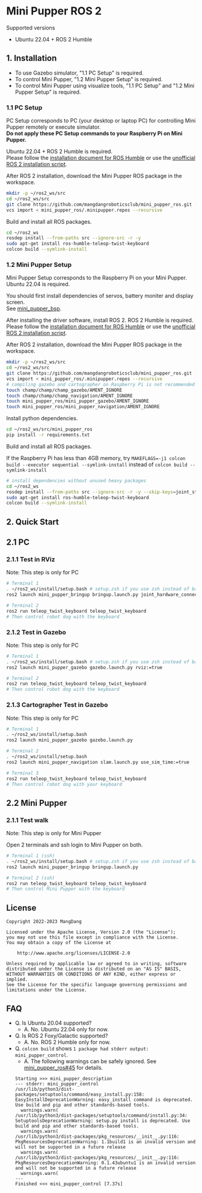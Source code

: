 # Mini Pupper ROS 2

Supported versions

* Ubuntu 22.04 + ROS 2 Humble

## 1. Installation

* To use Gazebo simulator, "1.1 PC Setup" is required.
* To control Mini Pupper, "1.2 Mini Pupper Setup" is required.
* To control Mini Pupper using visualize tools, "1.1 PC Setup" and "1.2 Mini Pupper Setup" is required.

### 1.1 PC Setup

PC Setup corresponds to PC (your desktop or laptop PC) for controlling Mini Pupper remotely or execute simulator.  
__Do not apply these PC Setup commands to your Raspberry Pi on Mini Pupper.__

Ubuntu 22.04 + ROS 2 Humble is required.  
Please follow the [installation document for ROS Humble](https://docs.ros.org/en/humble/Installation/Ubuntu-Install-Debians.html) or use the [unofficial ROS 2 installation script](https://github.com/Tiryoh/ros2_setup_scripts_ubuntu).

After ROS 2 installation, download the Mini Pupper ROS package in the workspace.

```sh
mkdir -p ~/ros2_ws/src
cd ~/ros2_ws/src
git clone https://github.com/mangdangroboticsclub/mini_pupper_ros.git -b ros2
vcs import < mini_pupper_ros/.minipupper.repos --recursive
```

Build and install all ROS packages.

```sh
cd ~/ros2_ws
rosdep install --from-paths src --ignore-src -r -y
sudo apt-get install ros-humble-teleop-twist-keyboard
colcon build --symlink-install
```

### 1.2 Mini Pupper Setup

Mini Pupper Setup corresponds to the Raspberry Pi on your Mini Pupper.  
Ubuntu 22.04 is required.

You should first install dependencies of servos, battery moniter and display screen.  
See [mini_pupper_bsp](https://github.com/mangdangroboticsclub/mini_pupper_bsp).

After installing the driver software, install ROS 2. ROS 2 Humble is required.  
Please follow the [installation document for ROS Humble](https://docs.ros.org/en/humble/Installation/Ubuntu-Install-Debians.html) or use the [unofficial ROS 2 installation script](https://github.com/Tiryoh/ros2_setup_scripts_ubuntu).

After ROS 2 installation, download the Mini Pupper ROS package in the workspace.

```sh
mkdir -p ~/ros2_ws/src
cd ~/ros2_ws/src
git clone https://github.com/mangdangroboticsclub/mini_pupper_ros.git -b ros2
vcs import < mini_pupper_ros/.minipupper.repos --recursive
# compiling gazebo and cartographer on Raspberry Pi is not recommended
touch champ/champ/champ_gazebo/AMENT_IGNORE
touch champ/champ/champ_navigation/AMENT_IGNORE
touch mini_pupper_ros/mini_pupper_gazebo/AMENT_IGNORE
touch mini_pupper_ros/mini_pupper_navigation/AMENT_IGNORE
```

Install python dependencies.

```sh
cd ~/ros2_ws/src/mini_pupper_ros
pip install -r requirements.txt
```

Build and install all ROS packages.

If the Raspberry Pi has less than 4GB memory, try `MAKEFLAGS=-j1 colcon build --executor sequential --symlink-install` instead of `colcon build --symlink-install`

```sh
# install dependencies without unused heavy packages
cd ~/ros2_ws
rosdep install --from-paths src --ignore-src -r -y --skip-keys=joint_state_publisher_gui --skip-keys=rviz2 --skip-keys=gazebo_plugins --skip-keys=velodyne_gazebo_plugins
sudo apt-get install ros-humble-teleop-twist-keyboard
colcon build --symlink-install
```

## 2. Quick Start

## 2.1 PC
### 2.1.1 Test in RViz

Note: This step is only for PC

```sh
# Terminal 1
. ~/ros2_ws/install/setup.bash # setup.zsh if you use zsh instead of bash
ros2 launch mini_pupper_bringup bringup.launch.py joint_hardware_connected:=false rviz:=true

# Terminal 2
ros2 run teleop_twist_keyboard teleop_twist_keyboard
# Then control robot dog with the keyboard
```

### 2.1.2 Test in Gazebo

Note: This step is only for PC

```sh
# Terminal 1
. ~/ros2_ws/install/setup.bash # setup.zsh if you use zsh instead of bash
ros2 launch mini_pupper_gazebo gazebo.launch.py rviz:=true

# Terminal 2
ros2 run teleop_twist_keyboard teleop_twist_keyboard
# Then control robot dog with the keyboard
```

### 2.1.3 Cartographer Test in Gazebo

Note: This step is only for PC

```sh
# Terminal 1
. ~/ros2_ws/install/setup.bash
ros2 launch mini_pupper_gazebo gazebo.launch.py

# Terminal 2
. ~/ros2_ws/install/setup.bash
ros2 launch mini_pupper_navigation slam.launch.py use_sim_time:=true

# Terminal 3
ros2 run teleop_twist_keyboard teleop_twist_keyboard
# Then control robot dog with your keyboard
```

## 2.2 Mini Pupper

### 2.1.1 Test walk

Note: This step is only for Mini Pupper

Open 2 terminals and ssh login to Mini Pupper on both.

```sh
# Terminal 1 (ssh)
. ~/ros2_ws/install/setup.bash # setup.zsh if you use zsh instead of bash
ros2 launch mini_pupper_bringup bringup.launch.py

# Terminal 2 (ssh)
ros2 run teleop_twist_keyboard teleop_twist_keyboard
# Then control Mini Pupper with the keyboard
```

## License

```
Copyright 2022-2023 MangDang

Licensed under the Apache License, Version 2.0 (the "License");
you may not use this file except in compliance with the License.
You may obtain a copy of the License at

    http://www.apache.org/licenses/LICENSE-2.0

Unless required by applicable law or agreed to in writing, software
distributed under the License is distributed on an "AS IS" BASIS,
WITHOUT WARRANTIES OR CONDITIONS OF ANY KIND, either express or implied.
See the License for the specific language governing permissions and
limitations under the License.
```

## FAQ

* Q. Is Ubuntu 20.04 supported?
  * A. No. Ubuntu 22.04 only for now.
* Q. Is ROS 2 Foxy/Galactic supported?
  * A. No. ROS 2 Humble only for now.
* Q. `colcon build` shows `1 package had stderr output: mini_pupper_control`.
  * A. The following warnings can be safely ignored. See [mini_pupper_ros#45](https://github.com/mangdangroboticsclub/mini_pupper_ros/pull/45#discussion_r1104759104) for details.
  ```
  Starting >>> mini_pupper_description
  --- stderr: mini_pupper_control
  /usr/lib/python3/dist-packages/setuptools/command/easy_install.py:158: EasyInstallDeprecationWarning: easy_install command is deprecated. Use build and pip and other standards-based tools.
    warnings.warn(
  /usr/lib/python3/dist-packages/setuptools/command/install.py:34: SetuptoolsDeprecationWarning: setup.py install is deprecated. Use build and pip and other standards-based tools.
    warnings.warn(
  /usr/lib/python3/dist-packages/pkg_resources/__init__.py:116: PkgResourcesDeprecationWarning: 1.1build1 is an invalid version and will not be supported in a future release
    warnings.warn(
  /usr/lib/python3/dist-packages/pkg_resources/__init__.py:116: PkgResourcesDeprecationWarning: 0.1.43ubuntu1 is an invalid version and will not be supported in a future release
    warnings.warn(
  ---
  Finished <<< mini_pupper_control [7.37s]
  ```
